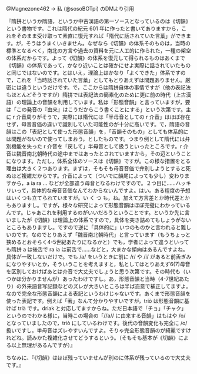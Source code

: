 @Magnezone462 → 私 (@sosoBOTpi) のDMより引用

『隋拼というか隋語，というか中古漢語の第一ソースとなっているのは《切韻》という書物です。これは隋代の紀元 601 年に作ったと書いてありますから，これをそのまま受け取って素直に復元すれば「隋代に話されていた言葉」ができます。が，そうはうまくいきません。なぜなら《切韻》の体系そのものは，当時の標準となるべく，南北の方言や過去の資料を元に人工的に作られた，一種の架空の体系だからです。よって《切韻》の体系を復元して得られるものはあくまで《切韻》の体系であって，かなり近いことは確かにせよ実際に話されていたものと同じではないのです。とはいえ，理論上はかなり「よくできた」体系ですので，これを「当時話されていた言葉」としてもとりあえずは問題ありません。厳密には違うというだけです。で，ここからは隋拼自体の事情ですが（他の表記法もほとんどそうですが）隋拼では表記法の簡素化のために更に前の時代（上古漢語）の理論上の音韻を利用しています。私は「形態音韻」と言っていますが，要は「この発音の『由来』はこうだからこう書くことにする」という次第です。主に r 介音周りがそうで，実際には隋代には「半母音としての r 介音」はほぼ存在せず，母音音価の違いで識別していた可能性のが十分に高いです。で，隋語の音韻はこの「表記として使った形態音韻」を，「音韻そのもの」としても体系的には問題がないので使ってしまおう，としたものです。つまり例として隋代には弁別機能を失った r 介音を「戻して」半母音として扱うといったところです。r 介音は魏晋南北朝時代の途中まではあったとされていますから，その辺ということになります。ただし，体系全体のソースは《切韻》ですが。この様な措置をとる理由は大きく２つあります。まずは，そもそも母音音価で弁別しようとすると死ぬほど複雑だからです。介音によって（ついでに韻尾によっても少し）変わりますから，a ia ra ... などが全部違う母音となるわけですので。２つ目に……ハッキリいって，具体的な母音音価なんてわからないんですよ。はい。ある程度の予想はいくつも立てられていますが。い く つ も，ね。加えて方言差とか時代差とかもありますし。ですが，様々な研究によって形態音韻はほぼ完璧にわかっているんです。じゃあこれを利用するのがいいだろうということです。というか先に言いましたが《切韻》は理論上の体系ですので，具体を突き詰めてもしょうがないところもありますし。ですので逆に「具体的に」いつのものかと言われると難しいのです。なのでとりあえず「魏晋南北朝時代」と言っています（もうちょっと狭めるとおそらく4-5世紀あたりになるかと）でも，学者によって違うといっても隋拼 a は後舌で ra ia は前舌で……などと，大まかな傾向はあるんですよね。具体が一致しないだけで。でも /a/ をいうときに前に /r/ や /i/ があると前舌ぎみになりやすいとか，そういうことを考えますと，私としてはとりあえず6(7)母音を区別しておけばあとは介音で大丈夫でしょうと思う次第です。その時代も（いつかは分かりませんが）あったわけですし。あ，形態音韻と当時（4-7世紀あたり）の外来語音写記録などのズレが大きいところは半ば恣意で補正してますよ。なので完全な形態音韻による表記というわけじゃないです。あくまで形態音韻を使った表記です。例えば「著」なんて分かりやすいですが，triò は形態音韻に基けば trià です。driak と対応してますからね。ただ日本語で「チョ」「チャク」というのでわかる様に，当時この場合の「//a// に由来する音韻」はもはや /o/ となっていましたので，triò にしているわけです。後代の音韻変化も完全に /o/ 扱いですし。単母音はズレやすいんですよ。そりゃ完全形態音韻のが綺麗ですけれどね。読みかた複雑化させてどうするという。（そもそも基本が《切韻》による以上無理があるんですが）』

ちなみに、『《切韻》はほぼ残っていませんが別のに体系が残っているので大丈夫です。』
